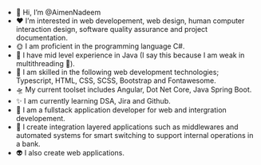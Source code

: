 - 🤗 Hi, I’m @AimenNadeem
- ♥️ I’m interested in web developement, web design, human computer interaction design, software quality assurance and project documentation.
- 🌞 I am proficient in the programming language C#.
- 🌚 I have mid level experience in Java (I say this because I am weak in multithreading 🤕).
- 🤠 I am skilled in the following web development technologies; Typescript, HTML, CSS, SCSS, Bootstrap and Fontawesome.
- 🛸 My current toolset includes Angular, Dot Net Core, Java Spring Boot.
- ✨ I am currently learning DSA, Jira and Github.
- 👾 I am a fullstack application developer for web and intergration developement.
- 🤖 I create integration layered applications such as middlewares and automated systems for smart switching to support internal operations in a bank.
- 👽 I also create web applications.
